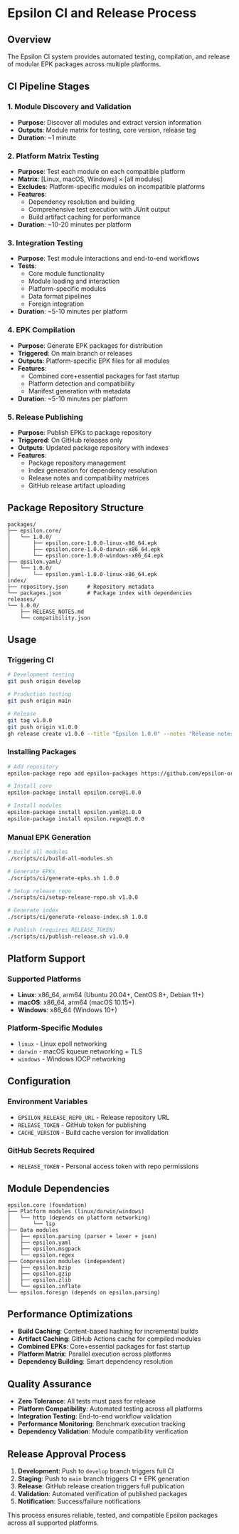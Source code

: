 # Epsilon CI and Release Process

## Overview

The Epsilon CI system provides automated testing, compilation, and release of modular EPK packages across multiple platforms.

## CI Pipeline Stages

### 1. Module Discovery and Validation
- **Purpose**: Discover all modules and extract version information
- **Outputs**: Module matrix for testing, core version, release tag
- **Duration**: ~1 minute

### 2. Platform Matrix Testing  
- **Purpose**: Test each module on each compatible platform
- **Matrix**: [Linux, macOS, Windows] × [all modules] 
- **Excludes**: Platform-specific modules on incompatible platforms
- **Features**:
  - Dependency resolution and building
  - Comprehensive test execution with JUnit output
  - Build artifact caching for performance
- **Duration**: ~10-20 minutes per platform

### 3. Integration Testing
- **Purpose**: Test module interactions and end-to-end workflows
- **Tests**:
  - Core module functionality
  - Module loading and interaction
  - Platform-specific modules
  - Data format pipelines
  - Foreign integration
- **Duration**: ~5-10 minutes per platform

### 4. EPK Compilation
- **Purpose**: Generate EPK packages for distribution
- **Triggered**: On main branch or releases
- **Outputs**: Platform-specific EPK files for all modules
- **Features**:
  - Combined core+essential packages for fast startup
  - Platform detection and compatibility
  - Manifest generation with metadata
- **Duration**: ~5-10 minutes per platform

### 5. Release Publishing
- **Purpose**: Publish EPKs to package repository
- **Triggered**: On GitHub releases only
- **Outputs**: Updated package repository with indexes
- **Features**:
  - Package repository management
  - Index generation for dependency resolution
  - Release notes and compatibility matrices
  - GitHub release artifact uploading

## Package Repository Structure

```
packages/
├── epsilon.core/
│   └── 1.0.0/
│       ├── epsilon.core-1.0.0-linux-x86_64.epk
│       ├── epsilon.core-1.0.0-darwin-x86_64.epk
│       └── epsilon.core-1.0.0-windows-x86_64.epk
├── epsilon.yaml/
│   └── 1.0.0/
│       └── epsilon.yaml-1.0.0-linux-x86_64.epk
index/
├── repository.json      # Repository metadata
└── packages.json        # Package index with dependencies
releases/
└── 1.0.0/
    ├── RELEASE_NOTES.md
    └── compatibility.json
```

## Usage

### Triggering CI
```bash
# Development testing
git push origin develop

# Production testing  
git push origin main

# Release
git tag v1.0.0
git push origin v1.0.0
gh release create v1.0.0 --title "Epsilon 1.0.0" --notes "Release notes"
```

### Installing Packages
```bash
# Add repository
epsilon-package repo add epsilon-packages https://github.com/epsilon-org/packages.git

# Install core
epsilon-package install epsilon.core@1.0.0

# Install modules
epsilon-package install epsilon.yaml@1.0.0
epsilon-package install epsilon.regex@1.0.0
```

### Manual EPK Generation
```bash
# Build all modules
./scripts/ci/build-all-modules.sh

# Generate EPKs
./scripts/ci/generate-epks.sh 1.0.0

# Setup release repo
./scripts/ci/setup-release-repo.sh v1.0.0

# Generate index
./scripts/ci/generate-release-index.sh 1.0.0

# Publish (requires RELEASE_TOKEN)
./scripts/ci/publish-release.sh v1.0.0
```

## Platform Support

### Supported Platforms
- **Linux**: x86_64, arm64 (Ubuntu 20.04+, CentOS 8+, Debian 11+)
- **macOS**: x86_64, arm64 (macOS 10.15+)
- **Windows**: x86_64 (Windows 10+)

### Platform-Specific Modules
- `linux` - Linux epoll networking
- `darwin` - macOS kqueue networking + TLS
- `windows` - Windows IOCP networking

## Configuration

### Environment Variables
- `EPSILON_RELEASE_REPO_URL` - Release repository URL
- `RELEASE_TOKEN` - GitHub token for publishing
- `CACHE_VERSION` - Build cache version for invalidation

### GitHub Secrets Required
- `RELEASE_TOKEN` - Personal access token with repo permissions

## Module Dependencies

```
epsilon.core (foundation)
├── Platform modules (linux/darwin/windows)
│   └── http (depends on platform networking)
│       └── lsp
├── Data modules
│   ├── epsilon.parsing (parser + lexer + json)
│   ├── epsilon.yaml
│   ├── epsilon.msgpack
│   └── epsilon.regex
├── Compression modules (independent)
│   ├── epsilon.bzip
│   ├── epsilon.gzip
│   ├── epsilon.zlib
│   └── epsilon.inflate
└── epsilon.foreign (depends on epsilon.parsing)
```

## Performance Optimizations

- **Build Caching**: Content-based hashing for incremental builds
- **Artifact Caching**: GitHub Actions cache for compiled modules
- **Combined EPKs**: Core+essential packages for fast startup
- **Platform Matrix**: Parallel execution across platforms
- **Dependency Building**: Smart dependency resolution

## Quality Assurance

- **Zero Tolerance**: All tests must pass for release
- **Platform Compatibility**: Automated testing across all platforms
- **Integration Testing**: End-to-end workflow validation
- **Performance Monitoring**: Benchmark execution tracking
- **Dependency Validation**: Module compatibility verification

## Release Approval Process

1. **Development**: Push to `develop` branch triggers full CI
2. **Staging**: Push to `main` branch triggers CI + EPK generation
3. **Release**: GitHub release creation triggers full publication
4. **Validation**: Automated verification of published packages
5. **Notification**: Success/failure notifications

This process ensures reliable, tested, and compatible Epsilon packages across all supported platforms.